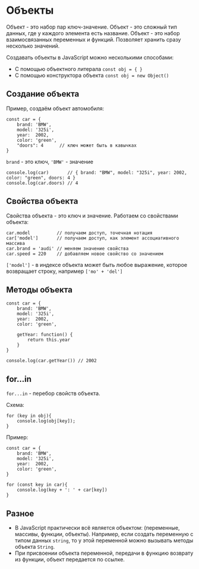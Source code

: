 # Объекты
Объект - это набор пар ключ-значение. Объект - это сложный тип данных, где у каждого элемента есть название. Объект - это набор взаимосвязанных переменных и функций. Позволяет хранить сразу несколько значений.

Создавать объекты в JavaScript можно несколькими способами:
- С помощью объектного литерала `const obj = { }`
- С помощью конструктора объекта `const obj = new Object()`

## Создание объекта
Пример, создаём объект автомобиля:

    const car = {
        brand: 'BMW',
        model: '325i',
        year:  2002,
        color: 'green',
        "doors": 4      // ключ может быть в кавычках
    }

`brand` - это ключ,
`'BMW'` - значение

    console.log(car)       // { brand: "BMW", model: "325i", year: 2002, color: "green", doors: 4 }
    console.log(car.doors) // 4

## Свойства объекта
Свойства объекта - это ключ и значение.
Работаем со свойствами объекта:

    car.model          // получаем доступ, точечная нотация
    car['model']       // получаем доступ, как элемент ассоциативного массива
    car.brand = 'audi' // меняем значение свойства
    car.speed = 220    // добавляем новое свойство со значением

`['model']` - в индексе объекта может быть любое выражение, которое возвращает строку, например `['mo' + 'del']`

## Методы объекта

    const car = {
        brand: 'BMW',
        model: '325i',
        year:  2002,
        color: 'green',

        getYear: function() {
            return this.year
        }
    }

    console.log(car.getYear()) // 2002

## for...in
`for...in` - перебор свойств объекта.

Схема:

    for (key in obj){
        console.log(obj[key]);
    }

Пример:

    const car = {
        brand: 'BMW',
        model: '325i',
        year:  2002,
        color: 'green',
    }
    
    for (const key in car){
        console.log(key + ': ' + car[key])
    }

## Разное
- В JavaScript практически всё является объектом: (переменные, массивы, функции, объекты). Например, если создать переменную с типом данных `string`, то у этой переменной можно вызывать методы объекта `String`.
- При присвоении объекта переменной, передачи в функцию возврату из функции, объект передается по ссылке.
